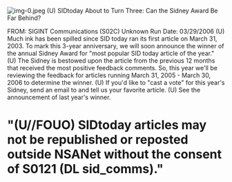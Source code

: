 ![img-0.jpeg](img-0.jpeg)
(U) SIDtoday About to Turn Three: Can the Sidney Award Be Far Behind?

FROM: SIGINT Communications (S02C)
Unknown
Run Date: 03/29/2006
(U) Much ink has been spilled since SID today ran its first article on March 31, 2003. To mark this 3-year anniversary, we will soon announce the winner of the annual Sidney Award for "most popular SID today article of the year."
(U) The Sidney is bestowed upon the article from the previous 12 months that received the most positive feedback comments. So, this year we'll be reviewing the feedback for articles running March 31, 2005 - March 30, 2006 to determine the winner.
(U) If you'd like to "cast a vote" for this year's Sidney, send an email to and tell us your favorite article.
(U) See the announcement of last year's winner.

# "(U//FOUO) SIDtoday articles may not be republished or reposted outside NSANet without the consent of S0121 (DL sid_comms)."
